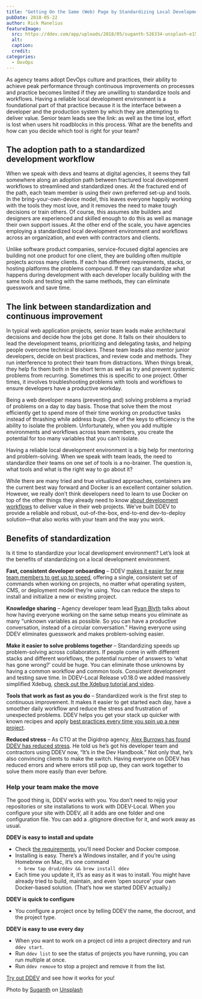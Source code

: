 ```yaml
---
title: "Getting On the Same (Web) Page by Standardizing Local Development"
pubDate: 2018-05-22
author: Rick Manelius
featureImage:
  src: https://ddev.com/app/uploads/2018/05/suganth-526334-unsplash-e1526983031730.jpg
  alt:
  caption:
  credit:
categories:
  - DevOps
---
```


As agency teams adopt DevOps culture and practices, their ability to achieve peak performance through continuous improvements on processes and practice becomes limited if they are unwilling to standardize tools and workflows. Having a reliable local development environment is a foundational part of that practice because it is the interface between a developer and the production system by which they are attempting to deliver value. Senior team leads see the link: as well as the time lost, effort is lost when users hit roadblocks in this process. What are the benefits and how can you decide which tool is right for your team?

## The adoption path to a standardized development workflow

When we speak with devs and teams at digital agencies, it seems they fall somewhere along an adoption path between fractured local development workflows to streamlined and standardized ones. At the fractured end of the path, each team member is using their own preferred set-up and tools. In the bring-your-own-device model, this leaves everyone happily working with the tools they most love, and it removes the need to make tough decisions or train others. Of course, this assumes site builders and designers are experienced and skilled enough to do this as well as manage their own support issues. At the other end of the scale, you have agencies employing a standardized local development environment and workflows across an organization, and even with contractors and clients.

Unlike software product companies, service-focused digital agencies are building not one product for one client, they are building often multiple projects across many clients. If each has different requirements, stacks, or hosting platforms the problems compound. If they can standardize what happens during development with each developer locally building with the same tools and testing with the same methods, they can eliminate guesswork and save time.

## The link between standardization and continuous improvement

In typical web application projects, senior team leads make architectural decisions and decide how the jobs get done. It falls on their shoulders to lead the development teams, prioritizing and delegating tasks, and helping people overcome technical blockers. These team leads also mentor junior developers, decide on best practices, and review code and methods. They run interference to protect their team from distractions. When things break, they help fix them both in the short term as well as try and prevent systemic problems from recurring. Sometimes this is specific to one project. Other times, it involves troubleshooting problems with tools and workflows to ensure developers have a productive workday.

Being a web developer means (preventing and) solving problems a myriad of problems on a day to day basis. Those that solve them the most efficiently get to spend more of their time working on productive tasks instead of thrashing while address bugs. One of the keys to efficiency is the ability to isolate the problem. Unfortunately, when you add multiple environments and workflows across team members, you create the potential for too many variables that you can’t isolate.

Having a reliable local development environment is a big help for mentoring and problem-solving. When we speak with team leads, the need to standardize their teams on one set of tools is a no-brainer. The question is, what tools and what is the right way to go about it?

While there are many tried and true virtualized approaches, containers are the current best way forward and Docker is an excellent container solution. However, we really don’t think developers need to learn to use Docker on top of the other things they already need to know [about development workflows](https://ddev.com/ddev-live/web-development-workflows-simplified/) to deliver value in their web projects. We’ve built DDEV to provide a reliable and robust, out-of-the-box, end-to-end dev-to-deploy solution—that also works with your team and the way you work.

## Benefits of standardization

Is it time to standardize your local development environment? Let’s look at the benefits of standardizing on a local development environment.

**Fast, consistent developer onboarding** – DDEV [makes it easier for new team members to get up to speed](https://ddev.com/ddev-local/reduce-time-onboard-new-developers-ddev/), offering a single, consistent set of commands when working on projects, no matter what operating system, CMS, or deployment model they’re using. You can reduce the steps to install and initialize a new or existing project.

**Knowledge sharing** – Agency developer team lead [Ryan Blyth](https://ddev.com/ddev-local/developer-happiness-the-right-tools-for-the-job/) talks about how having everyone working on the same setup means you eliminate as many “unknown variables as possible. So you can have a productive conversation, instead of a circular conversation.” Having everyone using DDEV eliminates guesswork and makes problem-solving easier.

**Make it easier to solve problems together** – Standardizing speeds up problem-solving across collaborators. If people come in with different stacks and different workflows, the potential number of answers to ‘what has gone wrong?’ could be huge. You can eliminate those unknowns by having a common workflow and common tools. Consistent development and testing save time. In DDEV-Local Release v0.18.0 we added massively simplified Xdebug, [check out the Xdebug tutorial and video](https://ddev.com/ddev-local/ddev-local-release-v0-18-0-easier-xdebug-windows-installer-and-more/).

**Tools that work as fast as you do** – Standardized work is the first step to continuous improvement. It makes it easier to get started each day, have a smoother daily workflow and reduce the stress and frustration of unexpected problems. DDEV helps you get your stack up quicker with known recipes and apply [best practices every time you spin up a new project](https://ddev.com/ddev-local/web-development-best-practices-every-time/).

**Reduced stress** – As CTO at the Digidrop agency, [Alex Burrows has found DDEV has reduced stress](https://ddev.com/ddev-local/ddev-it-does-what-it-says-on-the-tin/). He told us he’s got his developer team and contractors using DDEV now, “It’s in the Dev Handbook.” Not only that, he’s also convincing clients to make the switch. Having everyone on DDEV has reduced errors and where errors still pop up, they can work together to solve them more easily than ever before.

### Help your team make the move

The good thing is, DDEV works with you. You don’t need to rejig your repositories or site installations to work with DDEV-Local. When you configure your site with DDEV, all it adds are one folder and one configuration file. You can add a .gitignore directive for it, and work away as usual.

**DDEV is easy to install and update**

- Check [the requirements](https://ddev.readthedocs.io/en/latest/#system-requirements), you’ll need Docker and Docker compose.
- Installing is easy. There’s a Windows installer, and if you’re using Homebrew on Mac, it’s one command
  - `brew tap drud/ddev && brew install ddev`
- Each time you update it, it’s as easy as it was to install. You might have already tried to build, maintain, and even ‘open source’ your own Docker-based solution. (That’s how we started DDEV actually.)

**DDEV is quick to configure**

- You configure a project once by telling DDEV the name, the docroot, and the project type.

**DDEV is easy to use every day**

- When you want to work on a project cd into a project directory and run `ddev start`.
- Run `ddev list` to see the status of projects you have running, you can run multiple at once.
- Run `ddev remove` to stop a project and remove it from the list.

[Try out DDEV](https://ddev.com/get-started/) and see how it works for you!

Photo by [Suganth](https://unsplash.com/photos/hsYSrqcZ8Ds?utm%5Fsource=unsplash&utm%5Fmedium=referral&utm%5Fcontent=creditCopyText) on [Unsplash](https://unsplash.com/?utm%5Fsource=unsplash&utm%5Fmedium=referral&utm%5Fcontent=creditCopyText)
